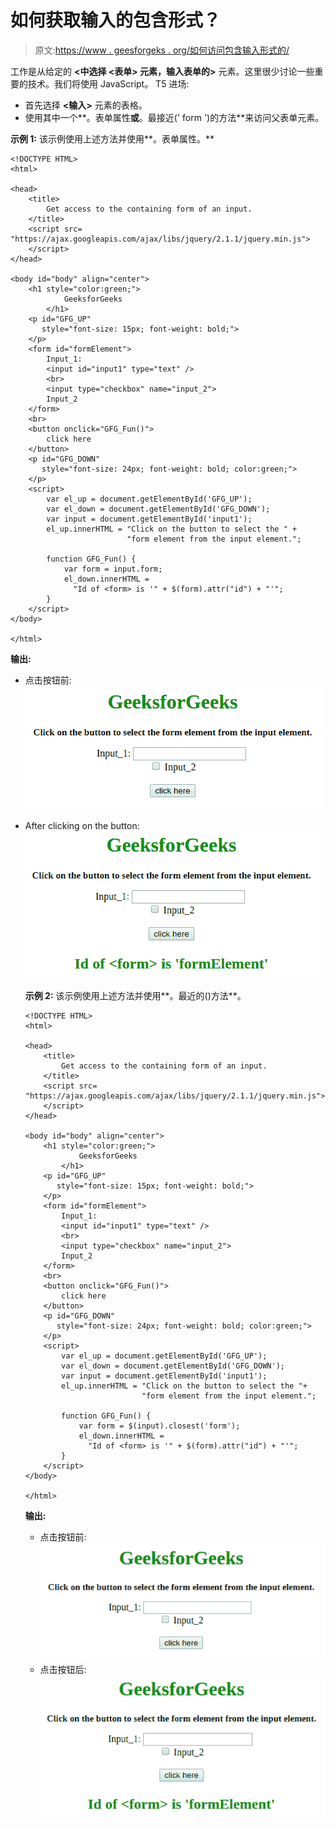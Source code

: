 # 如何获取输入的包含形式？

> 原文:[https://www . geesforgeks . org/如何访问包含输入形式的/](https://www.geeksforgeeks.org/how-to-get-access-to-the-containing-form-of-an-input/)

工作是从给定的 **<中选择 **<表单>** 元素，输入表单的>** 元素。这里很少讨论一些重要的技术。我们将使用 JavaScript。
T5 进场:

*   首先选择 **<输入>** 元素的表格。
*   使用其中一个**。表单属性**或**。最接近(' form ')的方法**来访问父表单元素。

**示例 1:** 该示例使用上述方法并使用**。表单属性。**

```
<!DOCTYPE HTML>
<html>

<head>
    <title>
        Get access to the containing form of an input.
    </title>
    <script src=
"https://ajax.googleapis.com/ajax/libs/jquery/2.1.1/jquery.min.js">
    </script>
</head>

<body id="body" align="center">
    <h1 style="color:green;">  
            GeeksforGeeks  
        </h1>
    <p id="GFG_UP" 
       style="font-size: 15px; font-weight: bold;">
    </p>
    <form id="formElement">
        Input_1:
        <input id="input1" type="text" />
        <br>
        <input type="checkbox" name="input_2"> 
        Input_2
    </form>
    <br>
    <button onclick="GFG_Fun()">
        click here
    </button>
    <p id="GFG_DOWN" 
       style="font-size: 24px; font-weight: bold; color:green;">
    </p>
    <script>
        var el_up = document.getElementById('GFG_UP');
        var el_down = document.getElementById('GFG_DOWN');
        var input = document.getElementById('input1');
        el_up.innerHTML = "Click on the button to select the " +
                          "form element from the input element.";

        function GFG_Fun() {
            var form = input.form;
            el_down.innerHTML = 
              "Id of <form> is '" + $(form).attr("id") + "'";
        }
    </script>
</body>

</html>
```

**输出:**

*   点击按钮前:
    [![](img/79b626b88aadca6872ca89d5740e02b9.png)](https://media.geeksforgeeks.org/wp-content/uploads/20190904131750/Screenshot-from-2019-09-04-13-15-44.png)

*   After clicking on the button:
    [![](img/25b8efa233f54561a2d38f0376693cbb.png)](https://media.geeksforgeeks.org/wp-content/uploads/20190904131752/Screenshot-from-2019-09-04-13-15-46.png)

    **示例 2:** 该示例使用上述方法并使用**。最近的()方法**。

    ```
    <!DOCTYPE HTML>
    <html>

    <head>
        <title>
            Get access to the containing form of an input.
        </title>
        <script src=
    "https://ajax.googleapis.com/ajax/libs/jquery/2.1.1/jquery.min.js">
        </script>
    </head>

    <body id="body" align="center">
        <h1 style="color:green;">  
                GeeksforGeeks  
            </h1>
        <p id="GFG_UP" 
           style="font-size: 15px; font-weight: bold;">
        </p>
        <form id="formElement">
            Input_1:
            <input id="input1" type="text" />
            <br>
            <input type="checkbox" name="input_2"> 
            Input_2
        </form>
        <br>
        <button onclick="GFG_Fun()">
            click here
        </button>
        <p id="GFG_DOWN" 
           style="font-size: 24px; font-weight: bold; color:green;">
        </p>
        <script>
            var el_up = document.getElementById('GFG_UP');
            var el_down = document.getElementById('GFG_DOWN');
            var input = document.getElementById('input1');
            el_up.innerHTML = "Click on the button to select the "+
                              "form element from the input element.";

            function GFG_Fun() {
                var form = $(input).closest('form');
                el_down.innerHTML = 
                  "Id of <form> is '" + $(form).attr("id") + "'";
            }
        </script>
    </body>

    </html>
    ```

    **输出:**

    *   点击按钮前:
        [![](img/79b626b88aadca6872ca89d5740e02b9.png)](https://media.geeksforgeeks.org/wp-content/uploads/20190904131750/Screenshot-from-2019-09-04-13-15-44.png)
    *   点击按钮后:
        [![](img/25b8efa233f54561a2d38f0376693cbb.png)](https://media.geeksforgeeks.org/wp-content/uploads/20190904131752/Screenshot-from-2019-09-04-13-15-46.png)